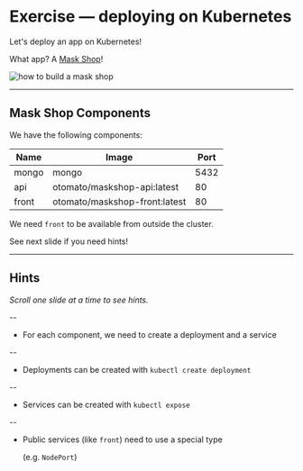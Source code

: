 # Exercise — deploying on Kubernetes

Let's deploy an app on Kubernetes!

What app? A [Mask Shop](https://github.com/otomato-gh/maskshop.git)! 

![how to build a mask shop](images/maskshop.png)

---

## Mask Shop Components

We have the following components:

| Name  | Image                           | Port |
|-------|---------------------------------|------|
| mongo | mongo                           | 5432 |
| api   | otomato/maskshop-api:latest     | 80   |
| front | otomato/maskshop-front:latest   | 80   |

We need `front` to be available from outside the cluster.

See next slide if you need hints!

---

## Hints

*Scroll one slide at a time to see hints.*

--

- For each component, we need to create a deployment and a service

--

- Deployments can be created with `kubectl create deployment`

--

- Services can be created with `kubectl expose`

--

- Public services (like `front`) need to use a special type

  (e.g. `NodePort`)
